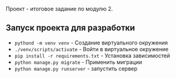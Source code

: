 Проект - итоговое задание по модулю 2.

## Запуск проекта для разработки

- `pythond -m venv venv` - Создание виртуального окружения
- `./venv/scripts/activate` - Войти в виртуальное окружение
- `pip install -r requirements.txt` - Установка зависимостей
- `python manage.py migrate` - Применить миграции
- `python manage.py runserver` - запустить сервер
